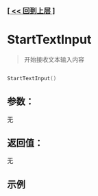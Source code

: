 ### [[ << 回到上层 ]](index.md)

# StartTextInput

> 开始接收文本输入内容

```lua

StartTextInput()

```

## 参数：

无

## 返回值：

无

## 示例

```lua

```